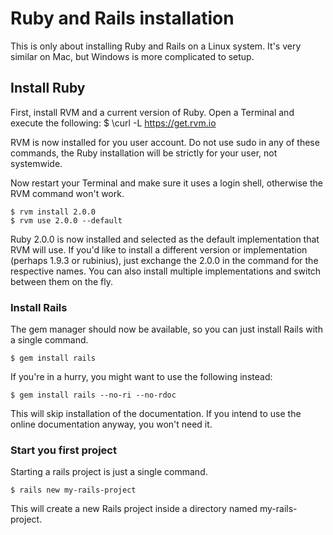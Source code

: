 
# Ruby and Rails installation

This is only about installing Ruby and Rails on a Linux system. It's very similar on Mac, but Windows is more complicated to setup. 

## Install Ruby

First, install RVM and a current version of Ruby. Open a Terminal and execute the following:
$ \curl -L https://get.rvm.io

RVM is now installed for you user account. Do not use sudo in any of these commands, the Ruby installation will be strictly for your user, not systemwide.

Now restart your Terminal and make sure it uses a login shell, otherwise the RVM command won't work.

	$ rvm install 2.0.0
	$ rvm use 2.0.0 --default

Ruby 2.0.0 is now installed and selected as the default implementation that RVM will use.
If you'd like to install a different version or implementation (perhaps 1.9.3 or rubinius), just exchange the 2.0.0 in the command for the respective names. You can also install multiple implementations and switch between them on the fly.

### Install Rails
The gem manager should now be available, so you can just install Rails with a single command.

	$ gem install rails

If you're in a hurry, you might want to use the following instead:

	$ gem install rails --no-ri --no-rdoc

This will skip installation of the documentation. If you intend to use the online documentation anyway, you won't need it.

### Start  you first project

Starting a rails project is just a single command.

	$ rails new my-rails-project

This will create a new Rails project inside a directory named my-rails-project.
